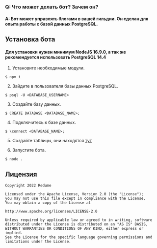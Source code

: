 ### Q: Что может делать бот? Зачем он?
#### A: Бот может управлять блогами в вашей гильдии. Он сделан для опыта работы с базой данных PostgreSQL.

## Установка бота
#### Для установки нужен минимум NodeJS 16.9.0, а так же рекомендуется использовать PostgreSQL 14.4
1. Установите необходимые модули.
```shell
$ npm i
```

2. Зайдите в пользователя базы данных PostgreSQL.
```shell
$ psql -U <DATABASE_USERNAME>
```

3. Создайте базу данных.
```shell
$ CREATE DATABASE <DATABASE_NAME>;
```

4. Подключитесь к базе данных. 
```shell
$ \connect <DATABASE_NAME>;
```

5. Создайте таблицы, они находятся [тут](https://github.com/Redume/shika-blogs/tree/main/data/schema.js)

6. Запустите бота.
```shell
$ node .
```

## Лицензия
    Copyright 2022 Redume
    
    Licensed under the Apache License, Version 2.0 (the "License");
    you may not use this file except in compliance with the License.
    You may obtain a copy of the License at
    
    http://www.apache.org/licenses/LICENSE-2.0
    
    Unless required by applicable law or agreed to in writing, software
    distributed under the License is distributed on an "AS IS" BASIS,
    WITHOUT WARRANTIES OR CONDITIONS OF ANY KIND, either express or implied.
    See the License for the specific language governing permissions and
    limitations under the License.